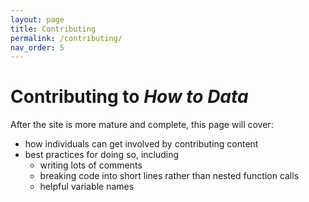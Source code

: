 ```yaml
---
layout: page
title: Contributing
permalink: /contributing/
nav_order: 5
---
```


# Contributing to *How to Data*

After the site is more mature and complete, this page will cover:

 * how individuals can get involved by contributing content
 * best practices for doing so, including
    * writing lots of comments
    * breaking code into short lines rather than nested function calls
    * helpful variable names
